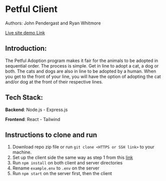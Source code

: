 # Petful Client

Authors: John Pendergast and Ryan Whitmore

[Live site demo Link](https://petful-indol.vercel.app/adopt)

## Introduction:

The Petful Adoption program makes it fair for the animals to be adopted in sequential order.
The process is simple. Get in line to adopt a cat, a dog or both. The cats and dogs are also
in line to be adopted by a human. When you get to the front of your line, you will have the
option of adopting the cat and/or dog at the front of their respective lines.

## Tech Stack:

**Backend**: Node.js - Express.js

**Frontend**: React - Tailwind

## Instructions to clone and run

1. Download repo zip file or run `git clone <HTTPS or SSH link>` to your machine.
2. Set up the client side the same way as step 1 from this [link](https://github.com/Jpending/petful_server)
3. Run `npm install` on both client and server directories
4. Rename `example.env` to `.env` on the server
5. Run `npm start` on the server first, then the client
